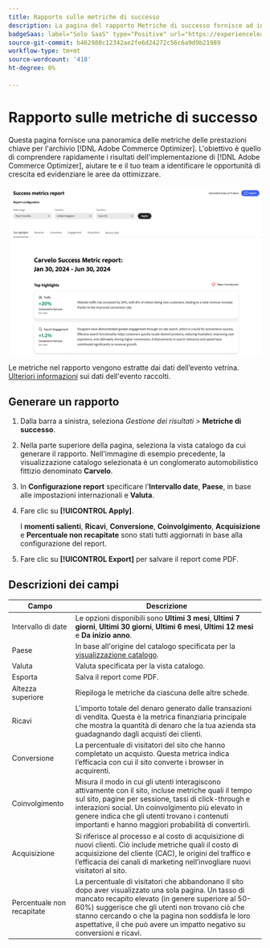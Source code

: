 ```yaml
---
title: Rapporto sulle metriche di successo
description: La pagina del rapporto Metriche di successo fornisce ad insight le metriche delle prestazioni chiave per il tuo archivio  [!DNL Adobe Commerce Optimizer] .
badgeSaas: label="Solo SaaS" type="Positive" url="https://experienceleague.adobe.com/it/docs/commerce/user-guides/product-solutions" tooltip="Applicabile solo ai progetti Adobe Commerce as a Cloud Service e Adobe Commerce Optimizer (infrastruttura SaaS gestita da Adobe)."
source-git-commit: b462980c12342ae2fe6d24272c56c6a9d9b21989
workflow-type: tm+mt
source-wordcount: '418'
ht-degree: 0%

---
```


# Rapporto sulle metriche di successo

Questa pagina fornisce una panoramica delle metriche delle prestazioni chiave per l&#39;archivio [!DNL Adobe Commerce Optimizer]. L&#39;obiettivo è quello di comprendere rapidamente i risultati dell&#39;implementazione di [!DNL Adobe Commerce Optimizer], aiutare te e il tuo team a identificare le opportunità di crescita ed evidenziare le aree da ottimizzare.

![Rapporto sulle metriche di successo](../assets/success-metrics.png)

Le metriche nel rapporto vengono estratte dai dati dell’evento vetrina. [Ulteriori informazioni](../setup/events/overview.md) sui dati dell&#39;evento raccolti.

## Generare un rapporto

1. Dalla barra a sinistra, seleziona _Gestione dei risultati_ > **Metriche di successo**.
1. Nella parte superiore della pagina, seleziona la vista catalogo da cui generare il rapporto. Nell&#39;immagine di esempio precedente, la visualizzazione catalogo selezionata è un conglomerato automobilistico fittizio denominato **Carvelo**.
1. In **Configurazione report** specificare l&#39;**Intervallo date**, **Paese**, in base alle impostazioni internazionali e **Valuta**.
1. Fare clic su **[!UICONTROL Apply]**.

   I **momenti salienti**, **Ricavi**, **Conversione**, **Coinvolgimento**, **Acquisizione** e **Percentuale non recapitate** sono stati tutti aggiornati in base alla configurazione del report.

1. Fare clic su **[!UICONTROL Export]** per salvare il report come PDF.

## Descrizioni dei campi

| Campo | Descrizione |
|---|---|
| Intervallo di date | Le opzioni disponibili sono **Ultimi 3 mesi**, **Ultimi 7 giorni**, **Ultimi 30 giorni**, **Ultimi 6 mesi**, **Ultimi 12 mesi** e **Da inizio anno**. |
| Paese | In base all&#39;origine del catalogo specificata per la [visualizzazione catalogo](../setup/catalog-view.md). |
| Valuta | Valuta specificata per la vista catalogo. |
| Esporta | Salva il report come PDF. |
| Altezza superiore | Riepiloga le metriche da ciascuna delle altre schede. |
| Ricavi | L&#39;importo totale del denaro generato dalle transazioni di vendita. Questa è la metrica finanziaria principale che mostra la quantità di denaro che la tua azienda sta guadagnando dagli acquisti dei clienti. |
| Conversione | La percentuale di visitatori del sito che hanno completato un acquisto. Questa metrica indica l’efficacia con cui il sito converte i browser in acquirenti. |
| Coinvolgimento | Misura il modo in cui gli utenti interagiscono attivamente con il sito, incluse metriche quali il tempo sul sito, pagine per sessione, tassi di click-through e interazioni social. Un coinvolgimento più elevato in genere indica che gli utenti trovano i contenuti importanti e hanno maggiori probabilità di convertirli. |
| Acquisizione | Si riferisce al processo e al costo di acquisizione di nuovi clienti. Ciò include metriche quali il costo di acquisizione del cliente (CAC), le origini del traffico e l’efficacia dei canali di marketing nell’invogliare nuovi visitatori al sito. |
| Percentuale non recapitate | La percentuale di visitatori che abbandonano il sito dopo aver visualizzato una sola pagina. Un tasso di mancato recapito elevato (in genere superiore al 50-60%) suggerisce che gli utenti non trovano ciò che stanno cercando o che la pagina non soddisfa le loro aspettative, il che può avere un impatto negativo su conversioni e ricavi. |
